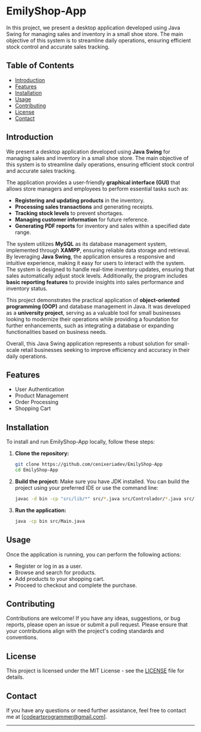# EmilyShop-App

In this project, we present a desktop application developed using Java Swing for managing sales and inventory in a small shoe store. The main objective of this system is to streamline daily operations, ensuring efficient stock control and accurate sales tracking.

## Table of Contents
- [Introduction](#introduction)
- [Features](#features)
- [Installation](#installation)
- [Usage](#usage)
- [Contributing](#contributing)
- [License](#license)
- [Contact](#contact)

## Introduction

We present a desktop application developed using **Java Swing** for managing sales and inventory in a small shoe store. The main objective of this system is to streamline daily operations, ensuring efficient stock control and accurate sales tracking.

The application provides a user-friendly **graphical interface (GUI)** that allows store managers and employees to perform essential tasks such as:
- **Registering and updating products** in the inventory.
- **Processing sales transactions** and generating receipts.
- **Tracking stock levels** to prevent shortages.
- **Managing customer information** for future reference.
- **Generating PDF reports** for inventory and sales within a specified date range.

The system utilizes **MySQL** as its database management system, implemented through **XAMPP**, ensuring reliable data storage and retrieval. By leveraging **Java Swing**, the application ensures a responsive and intuitive experience, making it easy for users to interact with the system. The system is designed to handle real-time inventory updates, ensuring that sales automatically adjust stock levels. Additionally, the program includes **basic reporting features** to provide insights into sales performance and inventory status.

This project demonstrates the practical application of **object-oriented programming (OOP)** and database management in Java. It was developed as a **university project**, serving as a valuable tool for small businesses looking to modernize their operations while providing a foundation for further enhancements, such as integrating a database or expanding functionalities based on business needs.

Overall, this Java Swing application represents a robust solution for small-scale retail businesses seeking to improve efficiency and accuracy in their daily operations.


## Features
- User Authentication
- Product Management
- Order Processing
- Shopping Cart

## Installation
To install and run EmilyShop-App locally, follow these steps:

1. **Clone the repository:**
    ```bash
    git clone https://github.com/cenixeriadev/EmilyShop-App
    cd EmilyShop-App
    ```

2. **Build the project:**
    Make sure you have JDK installed. You can build the project using your preferred IDE or use the command line:
    ```bash
    javac -d bin -cp "src/lib/*" src/*.java src/Controlador/*.java src/Modelo/*.java src/Utilitario/*.java src/Vista/*.java
    ```

3. **Run the application:**
    ```bash
    java -cp bin src/Main.java
    ```

## Usage
Once the application is running, you can perform the following actions:
- Register or log in as a user.
- Browse and search for products.
- Add products to your shopping cart.
- Proceed to checkout and complete the purchase.

## Contributing
Contributions are welcome! If you have any ideas, suggestions, or bug reports, please open an issue or submit a pull request. Please ensure that your contributions align with the project's coding standards and conventions.

## License
This project is licensed under the MIT License - see the [LICENSE](LICENSE) file for details.

## Contact
If you have any questions or need further assistance, feel free to contact me at [codeartprogrammer@gmail.com].

---
